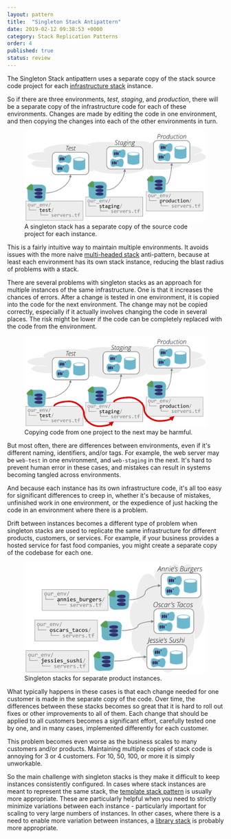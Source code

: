 ```yaml
---
layout: pattern
title:  "Singleton Stack Antipattern"
date: 2019-02-12 09:38:53 +0000
category: Stack Replication Patterns
order: 4
published: true
status: review
---
```


The Singleton Stack antipattern uses a separate copy of the stack source code project for each [infrastructure stack](/patterns/stack-concept/) instance.

So if there are three environments, _test_, _staging_, and _production_, there will be a separate copy of the infrastructure code for each of these environments. Changes are made by editing the code in one environment, and then copying the changes into each of the other environments in turn.


<figure>
  <img src="images/singleton-stack.png" alt="A singleton stack has a separate copy of the source code project for each instance"/>
  <figcaption>A singleton stack has a separate copy of the source code project for each instance.</figcaption>
</figure>


This is a fairly intuitive way to maintain multiple environments. It avoids issues with the more naive [multi-headed stack](/patterns/stack-replication/many-headed-stack.html) anti-pattern, because at least each environment has its own stack instance, reducing the blast radius of problems with a stack.

There are several problems with singleton stacks as an approach for multiple instances of the same infrastructure. One is that it increases the chances of errors. After a change is tested in one environment, it is copied into the code for the next environment. The change may not be copied correctly, especially if it actually involves changing the code in several places. The risk might be lower if the code can be completely replaced with the code from the environment.


<figure>
  <img src="images/singleton-stack-copying-code.png" alt="Copying code from one project to the next may be harmful"/>
  <figcaption>Copying code from one project to the next may be harmful.</figcaption>
</figure>


But most often, there are differences between environments, even if it's different naming, identifiers, and/or tags. For example, the web server may be `web-test` in one environment, and `web-staging` in the next. It's hard to prevent human error in these cases, and mistakes can result in systems becoming tangled across environments.

And because each instance has its own infrastructure code, it's all too easy for significant differences to creep in, whether it's because of mistakes, unfinished work in one environment, or the expedience of just hacking the code in an environment where there is a problem.

Drift between instances becomes a different type of problem when singleton stacks are used to replicate the same infrastructure for different products, customers, or services. For example, if your business provides a hosted service for fast food companies, you might create a separate copy of the codebase for each one.


<figure>
  <img src="images/singleton-product-stack.png" alt="Singleton stacks for separate product instances"/>
  <figcaption>Singleton stacks for separate product instances.</figcaption>
</figure>


What typically happens in these cases is that each change needed for one customer is made in the separate copy of the code. Over time, the differences between these stacks becomes so great that it is hard to roll out fixes or other improvements to all of them. Each change that should be applied to all customers becomes a significant effort, carefully tested one by one, and in many cases, implemented differently for each customer.

This problem becomes even worse as the business scales to many customers and/or products. Maintaining multiple copies of stack code is annoying for 3 or 4 customers. For 10, 50, 100, or more it is simply unworkable.

So the main challenge with singleton stacks is they make it difficult to keep instances consistently configured. In cases where stack instances are meant to represent the same stack, the [template stack pattern](/patterns/stack-replication/template-stack.html) is usually more appropriate. These are particularly helpful when you need to strictly minimize variations between each instance - particularly important for scaling to very large numbers of instances. In other cases, where there is a need to enable more variation between instances, a [library stack](/patterns/stack-replication/library-stack.html) is probably more appropriate.

